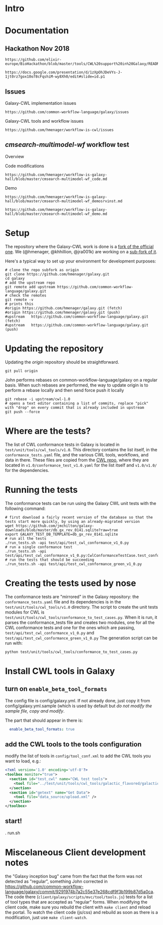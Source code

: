 # Intro

# Documentation

## Hackathon Nov 2018

```
https://github.com/elixir-europe/BioHackathon/blob/master/tools/CWL%20support%20in%20Galaxy/README.md
```

```
https://docs.google.com/presentation/d/1zXpOhJDeVYs-J-1jt0rz7gox10o78cFqshiM-wy8Xh0/edit#slide=id.p1
```

## Issues

Galaxy-CWL implementation issues

```
https://github.com/common-workflow-language/galaxy/issues
```

Galaxy-CWL tools and workflow issues

```
https://github.com/hmenager/workflow-is-cwl/issues
```

## *cmsearch-multimodel-wf* workflow test

Overview

[](https://github.com/hmenager/workflow-is-galaxy-hall/blob/master/cmsearch-multimodel-wf.md)

Code modifications

```
https://github.com/hmenager/workflow-is-galaxy-hall/blob/master/cmsearch-multimodel-wf_code.md
```

Demo

```
https://github.com/hmenager/workflow-is-galaxy-hall/blob/master/cmsearch-multimodel-wf_demosrvinst.md
```

```
https://github.com/hmenager/workflow-is-galaxy-hall/blob/master/cmsearch-multimodel-wf_demo.md
```

# Setup

The repository where the Galaxy-CWL work is done is a [fork of the official one](https://github.com/common-workflow-language/galaxy). We (@hmenager, @khhillion, @jra001k) are working on a [sub-fork of it](https://github.com/common-workflow-language/galaxy).

Here's a typical way to set up your environment for development purposes:

```shell
# clone the repo subfork as origin
git clone https://github.com/hmenager/galaxy.git
cd galaxy
# add the upstream repo
git remote add upstream https://github.com/common-workflow-language/galaxy.git
# check the remotes
git remote -v
# prints this
#origin	https://github.com/hmenager/galaxy.git (fetch)
#origin	https://github.com/hmenager/galaxy.git (push)
#upstream	https://github.com/common-workflow-language/galaxy.git (fetch)
#upstream	https://github.com/common-workflow-language/galaxy.git (push)
```

# Updating the repository

Updating the _origin_ repository should be straightforward.

```shell
git pull origin
```

John performs rebases on common-workflow-language/galaxy on a regular basis. When such rebases are performed, the way to update origin is to perform a rebase locally and then send force push it locally

```shell
git rebase -i upstream/cwl-1.0
# opens a text editor containing a list of commits, replace "pick" with "drop" on every commit that is already included in upstream
git push --force
```

# Where are the tests?

The list of CWL conformance tests in Galaxy is located in `test/unit/tools/cwl_tools/v1.0`. This directory contains the list itself, in the `conformance_tests.yaml` file, and the various CWL tools, workflows, and data in there. These files are copied from the [CWL repo](https://github.com/common-workflow-language/common-workflow-language), where they are located in `v1.0/conformance_test_v1.0.yaml` for the list itself and `v1.0/v1.0/` for the dependencies.

# Running the tests

The conformance tests can be run using the Galaxy CWL unit tests with the following command:

```shell
# first download a fairly recent version of the database so that the tests start more quickly, by using an already-migrated version
wget https://github.com/jmchilton/galaxy-downloads/blob/master/db_gx_rev_0141.sqlite?raw=true
export GALAXY_TEST_DB_TEMPLATE=db_gx_rev_0141.sqlite
# run all the tests
./run_tests.sh -api test/api/test_cwl_conformance_v1_0.py
# run a single conformance test
./run_tests.sh -api test/api/test_cwl_conformance_v1_0.py:CwlConformanceTestCase.test_conformance_v1_0_cl_basic_generation
# run the tests that should be succeeding
./run_tests.sh -api test/api/test_cwl_conformance_green_v1_0.py
```

# Creating the tests used by nose
The conformance tests are "mirrored" in the Galaxy repository: the `conformance_tests.yaml` file and its dependencies is in the `test/unit/tools/cwl_tools/v1.0` directory. The script to create the unit tests modules for CWL is `test/unit/tools/cwl_tools/conformance_to_test_cases.py`. When it is run, it parses the conformance_tests file and creates two modules, one for all the CWL conformance tests and one for the ones which are passing, `test/api/test_cwl_conformance_v1_0.py` and `test/api/test_cwl_conformance_green_v1_0.py`
The generation script can be run with:

```shell
python test/unit/tools/cwl_tools/conformance_to_test_cases.py
```

# Install CWL tools in Galaxy

## turn on `enable_beta_tool_formats`
The config file is config/galaxy.yml. If not already done, just copy it from config/galaxy.yml.sample (which is used by default but _do not modify the sample file, copy and modify_.

The part that should appear in there is:

```yaml
  enable_beta_tool_formats: true
```

## add the CWL tools to the tools configuration

modify the list of tools in `config/tool_conf.xml` to add the CWL tools you want to load, e.g.:

```xml
<?xml version='1.0' encoding='utf-8'?>
<toolbox monitor="true">
  <section id="test_cwl" name="CWL test tools">
    <tool file="../test/unit/tools/cwl_tools/galactic_flavored/galactic_cat.cwl" />
  </section>
  <section id="getext" name="Get Data">
    <tool file="data_source/upload.xml" />
  </section>
</toolbox>
```

## start!

. run.sh

# Miscelaneous Client development notes

the "Galaxy inception bug" came from the fact that the form was not detected as "regular", something John corrected in https://github.com/common-workflow-language/galaxy/commit/9291974b7a2c55e37e268cdf9f3b199b87d5a0ca. The code there (`client/galaxy/scripts/mvc/tool/tools.js`) tests for a list of tool types that are accepted as "regular" forms.
When modifying the client code, make sure you rebuild the client with `make client` and reload the portal. To watch the client code (js/css) and rebuild as soon as there is a modification, just use `make client-watch`.
